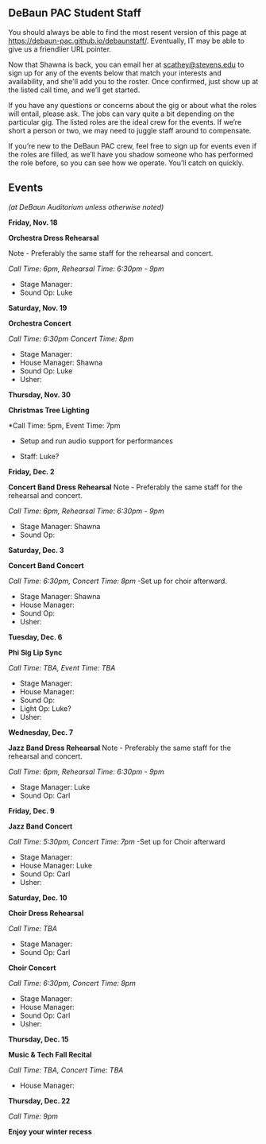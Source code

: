 ## DeBaun PAC Student Staff

You should always be able to find the most resent version of this page at <https://debaun-pac.github.io/debaunstaff/>. Eventually, IT may be able to give us a friendlier URL pointer.

Now that Shawna is back, you can email her at <scathey@stevens.edu>  to sign up for any of the events below that match your interests and availability, and she'll add you to the roster. Once confirmed, just show up at the listed call time, and we’ll get started.

If you have any questions or concerns about the gig or about what the roles will entail, please ask. The jobs can vary quite a bit depending on the particular gig. The listed roles are the ideal crew for the events. If we’re short a person or two, we may need to juggle staff around to compensate.

If you’re new to the DeBaun PAC crew, feel free to sign up for events even if the roles are filled, as we’ll have you shadow someone who has performed the role before, so you can see how we operate. You’ll catch on quickly.


## Events
*(at DeBaun Auditorium unless otherwise noted)*


**Friday, Nov. 18**

**Orchestra Dress Rehearsal**

Note - Preferably the same staff for the rehearsal and concert. 

*Call Time: 6pm, Rehearsal Time: 6:30pm - 9pm*

- Stage Manager: 
- Sound Op: Luke


**Saturday, Nov. 19**

**Orchestra Concert**

*Call Time: 6:30pm Concert Time: 8pm*

- Stage Manager: 
- House Manager: Shawna
- Sound Op: Luke
- Usher:

**Thursday, Nov. 30**

**Christmas Tree Lighting**

*Call Time: 5pm, Event Time: 7pm
- Setup and run audio support for performances

- Staff: Luke?


**Friday, Dec. 2**

**Concert Band Dress Rehearsal**
Note - Preferably the same staff for the rehearsal and concert. 

*Call Time: 6pm, Rehearsal Time: 6:30pm - 9pm*

- Stage Manager: Shawna
- Sound Op: 


**Saturday, Dec. 3**

**Concert Band Concert**

*Call Time: 6:30pm, Concert Time: 8pm*
-Set up for choir afterward.

- Stage Manager: Shawna
- House Manager: 
- Sound Op: 
- Usher:


**Tuesday, Dec. 6**

**Phi Sig Lip Sync**

*Call Time: TBA, Event Time: TBA*

- Stage Manager: 
- House Manager:
- Sound Op: 
- Light Op: Luke?
- Usher: 

**Wednesday, Dec. 7**

**Jazz Band Dress Rehearsal**
Note - Preferably the same staff for the rehearsal and concert. 

*Call Time: 6pm, Rehearsal Time: 6:30pm - 9pm*

- Stage Manager: Luke
- Sound Op: Carl


**Friday, Dec. 9**

**Jazz Band Concert**

*Call Time: 5:30pm, Concert Time: 7pm*
-Set up for Choir afterward

- Stage Manager: 
- House Manager: Luke
- Sound Op: Carl
- Usher:

**Saturday, Dec. 10**

**Choir Dress Rehearsal**

*Call Time: TBA*

- Stage Manager: 
- Sound Op: Carl



**Choir Concert**

*Call Time: 6:30pm, Concert Time: 8pm*

- Stage Manager: 
- House Manager: 
- Sound Op: Carl
- Usher:


**Thursday, Dec. 15**

**Music & Tech Fall Recital**

*Call Time: TBA, Concert Time: TBA*

- House Manager: 



**Thursday, Dec. 22**

*Call Time: 9pm*

**Enjoy your winter recess**


